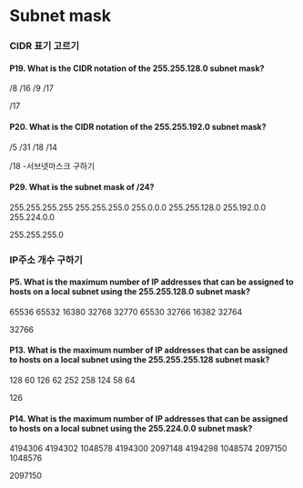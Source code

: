 # Subnet mask

### CIDR 표기 고르기
#### P19. What is the CIDR notation of the 255.255.128.0 subnet mask?
/8
/16
/9
/17

/17
#### P20. What is the CIDR notation of the 255.255.192.0 subnet mask?
/5
/31
/18
/14

/18
-서브넷마스크 구하기
#### P29. What is the subnet mask of /24?
255.255.255.255
255.255.255.0
255.0.0.0
255.255.128.0
255.192.0.0
255.224.0.0

255.255.255.0


### IP주소 개수 구하기
#### P5. What is the maximum number of IP addresses that can be assigned to hosts on a local subnet using the 255.255.128.0 subnet mask?
65536
65532
16380
32768
32770
65530
32766
16382
32764


32766

#### P13. What is the maximum number of IP addresses that can be assigned to hosts on a local subnet using the 255.255.255.128 subnet mask?
128
60
126
62
252
258
124
58
64

126
#### P14. What is the maximum number of IP addresses that can be assigned to hosts on a local subnet using the 255.224.0.0 subnet mask?
4194306
4194302
1048578
4194300
2097148
4194298
1048574
2097150
1048576

2097150
